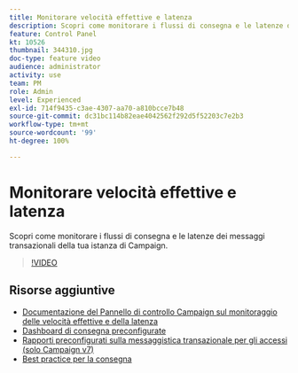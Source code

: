 ```yaml
---
title: Monitorare velocità effettive e latenza
description: Scopri come monitorare i flussi di consegna e le latenze dei messaggi transazionali della tua istanza di Campaign.
feature: Control Panel
kt: 10526
thumbnail: 344310.jpg
doc-type: feature video
audience: administrator
activity: use
team: PM
role: Admin
level: Experienced
exl-id: 714f9435-c3ae-4307-aa70-a810bcce7b48
source-git-commit: dc31bc114b82eae4042562f292d5f52203c7e2b3
workflow-type: tm+mt
source-wordcount: '99'
ht-degree: 100%

---
```


# Monitorare velocità effettive e latenza

Scopri come monitorare i flussi di consegna e le latenze dei messaggi transazionali della tua istanza di Campaign.

>[!VIDEO](https://video.tv.adobe.com/v/344310/?quality=12)

## Risorse aggiuntive

* [Documentazione del Pannello di controllo Campaign sul monitoraggio delle velocità effettive e della latenza](https://experienceleague.adobe.com/docs/control-panel/using/performance-monitoring/thoughputs-latencies.html?lang=it#)
* [Dashboard di consegna preconfigurate](https://experienceleague.adobe.com/docs/campaign-classic/using/sending-messages/monitoring-deliveries/delivery-dashboard.html?lang=it)
* [Rapporti preconfigurati sulla messaggistica transazionale per gli accessi (solo Campaign v7)](https://experienceleague.adobe.com/docs/campaign-classic/using/transactional-messaging/reports/about-transactional-messaging-reports.html?lang=it)
* [Best practice per la consegna](https://experienceleague.adobe.com/docs/campaign-standard/using/communication-channels/delivery-bestpractices/delivery-best-practices.html?lang=it)
